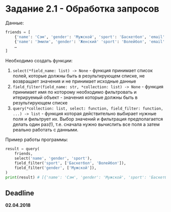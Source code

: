 # Задание 2.1 - Обработка запросов

Данные: ​

```python
​friends = [​​​
    {'name': 'Сэм', 'gender': 'Мужской', 'sport': 'Баскетбол', 'email': 'email@email.com'}, ​​
    {'name': 'Эмили', 'gender': 'Женский' 'sport': 'Волейбол', 'email': 'email1@email1.com'}, ​​​
    …​​​
]​
```

Необходимо создать функции:
1. `select(*field_name: list) -> None` - функция принимает список полей, которые должны быть в результирующем списке, не возвращает значения и не принимает исходные данные
2. `field_filter(field_name: str, *collection: list) -> None` - функция принимает имя по которому необходимо фильтровать и итерируемый объект - значения которые должны быть в результирующем списке
3. `query(*collection: list, select: function, field_filter: function, ...) -> list` - функция которая действительно выбирает нужные поля и фильтрует их. Выбор значений и фильтрация предполагается делать один раз(!), т.е. сначала нужно вычислить все поля а затем реально работать с данными.

Пример работы программы:​

```python
result = query(​​​
    friends,​​​
    select('name', 'gender', 'sport'),​​​
    field_filter('sport', ['Баскетбол', 'Волейбол']),​​​
    field_filter('gender', ['Мужской']),​​​
)​
print(result) # [{'name': 'Сэм', 'gender': 'Мужской', 'sport': 'Баскетбол'}, ​​​​]
```

## Deadline
**02.04.2018**